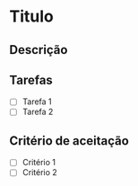 # Titulo
<!---Titulo claro e sucinto -->

## Descrição
<!---Descrição clara e limpa -->

## Tarefas
<!---Descrição clara das tarefas -->
<!-- Adicione mais itens caso necessário -->
- [ ] Tarefa 1
- [ ] Tarefa 2

## Critério de aceitação
<!---Descrição clara dos critérios para aceitação -->
<!-- Adicione mais itens caso necessário -->
- [ ] Critério 1
- [ ] Critério 2